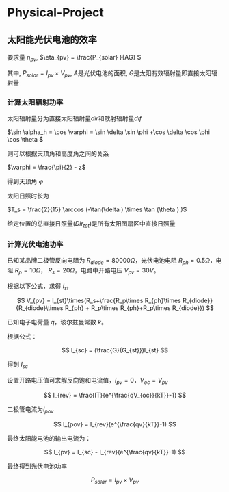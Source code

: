 # Physical-Project

## 太阳能光伏电池的效率

要求量 $\eta_{pv}$, $\eta_{pv}  = \frac{P_{solar} }{AG} $

其中, $P_{solar}=I_{pv} \times V_{pv}$, $A$是光伏电池的面积, $G$是太阳有效辐射量即直接太阳辐射量

### 计算太阳辐射功率

太阳辐射量分为直接太阳辐射量$dir$和散射辐射量$dif$

$\sin \alpha_h = \cos \varphi = \sin \delta \sin \phi +\cos \delta \cos \phi \cos \theta $

则可以根据天顶角和高度角之间的关系

$\varphi  = \frac{\pi}{2}  - z$

得到天顶角 $\varphi$

太阳日照时长为

$T_s = \frac{2}{15} \arccos (-\tan(\delta ) \times \tan (\theta ) )$

给定位置的总直接日照量($Dir_{tot}$)是所有太阳图扇区中直接日照量

### 计算光伏电池功率

已知某品牌二极管反向电阻为 $R_{diode} = 80000\Omega$，光伏电池电阻 $R_{ph} = 0.5\Omega$，电阻 $R_p=10\Omega$， $R_s=20\Omega$，电路中开路电压 $V_{pv} = 30V$。

根据以下公式，求得 $I_{st}$

$$
V_{pv} = I_{st}\times(R_s+\frac{R_p\times R_{ph}\times R_{diode}}{R_{diode}\times R_{ph} + R_p\times R_{ph}+R_p\times R_{diode}})
$$

已知电子电荷量 $q$，玻尔兹曼常数 $k$。

根据公式：

$$
I_{sc} = (\frac{G}{G_{st}})I_{st}
$$

得到 $I_{sc}$

设置开路电压值可求解反向饱和电流值，$I_{pv} = 0$，$V_{oc}  = V_{pv}$

$$
I_{rev} = \frac{IT}{e^{\frac{qV_{oc}}{kT}}-1}
$$


二极管电流为$I_{pov}$

$$
I_{pov} = I_{rev}(e^{\frac{qv}{kT}}-1)
$$

最终太阳能电池的输出电流为：

$$
I_{pv} = I_{sc} - I_{rev}(e^{\frac{qv}{kT}}-1)
$$

最终得到光伏电池功率

$$
P_{solar}=I_{pv} \times V_{pv}
$$

